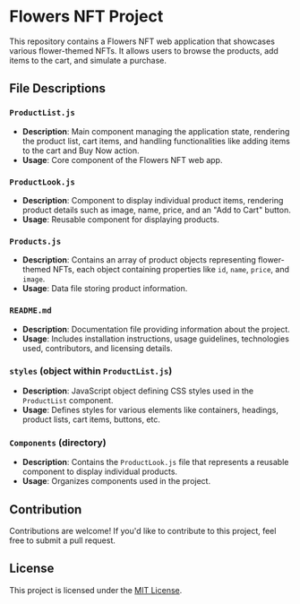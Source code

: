 # Flowers NFT Project

This repository contains a Flowers NFT web application that showcases various flower-themed NFTs. It allows users to browse the products, add items to the cart, and simulate a purchase.

## File Descriptions

### `ProductList.js`

- **Description**: Main component managing the application state, rendering the product list, cart items, and handling functionalities like adding items to the cart and Buy Now action.
- **Usage**: Core component of the Flowers NFT web app.

### `ProductLook.js`

- **Description**: Component to display individual product items, rendering product details such as image, name, price, and an "Add to Cart" button.
- **Usage**: Reusable component for displaying products.

### `Products.js`

- **Description**: Contains an array of product objects representing flower-themed NFTs, each object containing properties like `id`, `name`, `price`, and `image`.
- **Usage**: Data file storing product information.

### `README.md`

- **Description**: Documentation file providing information about the project.
- **Usage**: Includes installation instructions, usage guidelines, technologies used, contributors, and licensing details.

### `styles` (object within `ProductList.js`)

- **Description**: JavaScript object defining CSS styles used in the `ProductList` component.
- **Usage**: Defines styles for various elements like containers, headings, product lists, cart items, buttons, etc.

### `Components` (directory)

- **Description**: Contains the `ProductLook.js` file that represents a reusable component to display individual products.
- **Usage**: Organizes components used in the project.

## Contribution

Contributions are welcome! If you'd like to contribute to this project, feel free to submit a pull request.

## License

This project is licensed under the [MIT License](LICENSE).
